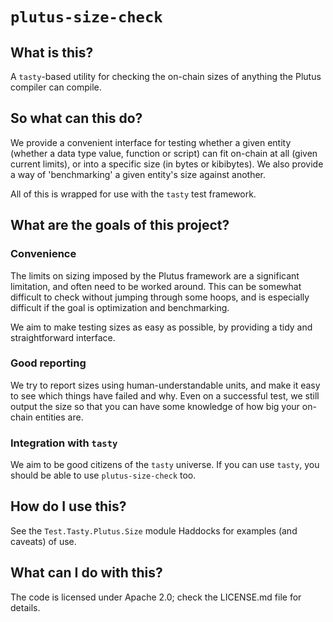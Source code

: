 # `plutus-size-check`

## What is this?

A `tasty`-based utility for checking the on-chain sizes of anything the Plutus
compiler can compile. 

## So what can this do?

We provide a convenient interface for testing whether a given entity (whether a
data type value, function or script) can fit on-chain at all (given current
limits), or into a specific size (in bytes or kibibytes). We also provide a way
of 'benchmarking' a given entity's size against another.

All of this is wrapped for use with the `tasty` test framework.

## What are the goals of this project?

### Convenience

The limits on sizing imposed by the Plutus framework are a significant
limitation, and often need to be worked around. This can be somewhat difficult
to check without jumping through some hoops, and is especially difficult if the
goal is optimization and benchmarking. 

We aim to make testing sizes as easy as possible, by providing a tidy and
straightforward interface.

### Good reporting

We try to report sizes using human-understandable units, and make it easy to see
which things have failed and why. Even on a successful test, we still output the
size so that you can have some knowledge of how big your on-chain entities are.

### Integration with `tasty`

We aim to be good citizens of the `tasty` universe. If you can use `tasty`, you
should be able to use `plutus-size-check` too.

## How do I use this?

See the `Test.Tasty.Plutus.Size` module Haddocks for examples (and caveats) of
use.

## What can I do with this?

The code is licensed under Apache 2.0; check the LICENSE.md file for details.
